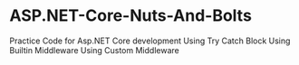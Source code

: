 # ASP.NET-Core-Nuts-And-Bolts
Practice Code for Asp.NET Core development
Using Try Catch Block
Using Builtin Middleware
Using Custom Middleware



